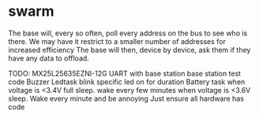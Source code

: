 swarm
=====

The base will, every so often, poll every address on the bus to see who is there.
We may have it restrict to a smaller number of addresses for increased efficiency
The base will then, device by device, ask them if they have any data to offload.

TODO:
	MX25L25635EZNI-12G
	UART with base station
	base station test code
	Buzzer
	Ledtask
		blink specific led
		on for duration
	Battery task
		when voltage is <3.4V full sleep. wake every few minutes
		when voltage is <3.6V sleep. Wake every minute and be annoying
	Just ensure all hardware has code
